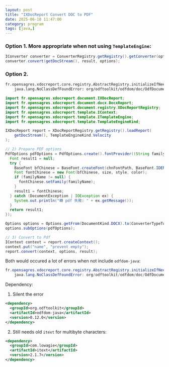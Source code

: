 ```yaml
---
layout: post
title: "IXDocReport Convert DOC to PDF"
date: 2025-06-18 11:47:00
category: program
tags: [java,]
---
```


### Option 1. More appropriate when not using `TemplateEngine`:  

```java
IConverter converter = ConverterRegistry.getRegistry().getConverter(options);
converter.convert(getDocStream(), result, options);
```

### Option 2.

```xml
fr.opensagres.xdocreport.core.registry.AbstractRegistry.initializeIfNeeded Error while registration of Discovery instance  fr.opensagres.xdocreport.converter.odt.odfdom.itext.discovery.ODF2PDFViaITextConverterDiscovery@31d421fd
	java.lang.NoClassDefFoundError: org/odftoolkit/odfdom/doc/OdfDocument
```


```java
import fr.opensagres.xdocreport.document.IXDocReport;
import fr.opensagres.xdocreport.document.docx.DocxReport;
import fr.opensagres.xdocreport.document.registry.XDocReportRegistry;
import fr.opensagres.xdocreport.template.IContext;
import fr.opensagres.xdocreport.template.ITemplateEngine;
import fr.opensagres.xdocreport.template.TemplateEngineKind;

IXDocReport report = XDocReportRegistry.getRegistry().loadReport(
	getDocStream(), TemplateEngineKind.Velocity  
);

// 2) Prepare PDF options
PdfOptions pdfOptions = PdfOptions.create().fontProvider((String familyName, String encoding, float size, int style, Color color) -> {
  Font result1 = null;
  try {
    BaseFont bfChinese = BaseFont.createFont(chnFontPath, BaseFont.IDENTITY_H, BaseFont.EMBEDDED);
    Font fontChinese = new Font(bfChinese, size, style, color);
    if (familyName != null) {
      fontChinese.setFamily(familyName);
    }
    result1 = fontChinese;
  } catch (DocumentException | IOException ex) {
    System.out.println("轉 pdf 失敗: " + ex.getMessage());
  }
  return result1;
});

Options options = Options.getFrom(DocumentKind.DOCX).to(ConverterTypeTo.PDF);
options.subOptions(pdfOptions);

// 3) Convert to Pdf
IContext context = report.createContext();
context.put("name", "prevent empty");
report.convert(context, options, result);
```  

Both would occured a lot of errors when not include `odfdom-java`:  

```java
fr.opensagres.xdocreport.core.registry.AbstractRegistry.initializeIfNeeded Error while registration of Discovery instance  fr.opensagres.xdocreport.converter.odt.odfdom.itext.discovery.ODF2PDFViaITextConverterDiscovery@31d421fd
	java.lang.NoClassDefFoundError: org/odftoolkit/odfdom/doc/OdfDocument
```  

Dependency:  

1. Silent the error  

```xml
<dependency>
  <groupId>org.odftoolkit</groupId>
  <artifactId>odfdom-java</artifactId>
  <version>0.12.0</version>
</dependency>
```

2. Still needs old `itext` for multibyte characters:  

```xml
<dependency>
  <groupId>com.lowagie</groupId>
  <artifactId>itext</artifactId>
  <version>2.1.7</version>
</dependency>
```


[jekyll]: http://jekyllrb.com
[jekyll-gh]: https://github.com/jekyll/jekyll
[jekyll-help]: https://github.com/jekyll/jekyll-help

